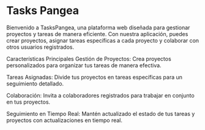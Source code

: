 # Tasks Pangea
Bienvenido a TasksPangea, una plataforma web diseñada para gestionar proyectos y tareas de manera eficiente. Con nuestra aplicación, puedes crear proyectos, asignar tareas específicas a cada proyecto y colaborar con otros usuarios registrados.

Características Principales
Gestión de Proyectos: Crea proyectos personalizados para organizar tus tareas de manera efectiva.

Tareas Asignadas: Divide tus proyectos en tareas específicas para un seguimiento detallado.

Colaboración: Invita a colaboradores registrados para trabajar en conjunto en tus proyectos.

Seguimiento en Tiempo Real: Mantén actualizado el estado de tus tareas y proyectos con actualizaciones en tiempo real.
